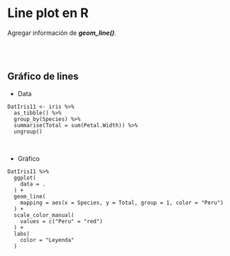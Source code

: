 # Line plot en R

Agregar información de ***geom_line()***.

<br/>
<br/>

## Gráfico de lines

- Data

``` 
DatIris11 <- iris %>%
  as_tibble() %>% 
  group_by(Species) %>% 
  summarise(Total = sum(Petal.Width)) %>% 
  ungroup()
```

<br/>

- Gráfico

``` 
DatIris11 %>% 
  ggplot(
    data = .
  ) +
  geom_line(
    mapping = aes(x = Species, y = Total, group = 1, color = "Peru")
  ) +
  scale_color_manual(
    values = c("Peru" = "red")
  ) +
  labs(
    color = "Leyenda"
  )
```



